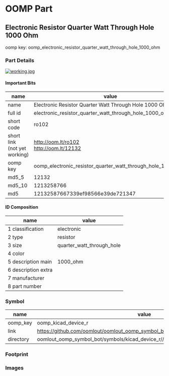 # OOMP Part  
## Electronic Resistor Quarter Watt Through Hole 1000 Ohm  
  
oomp key: oomp_electronic_resistor_quarter_watt_through_hole_1000_ohm  
  
### Part Details  
  
[![working.jpg](working_600.jpg)](working.jpg)  
  
#### Important Bits  
| name | value | 
| --- | --- | 
| name | Electronic Resistor Quarter Watt Through Hole 1000 Ohm | 
| full id | electronic_resistor_quarter_watt_through_hole_1000_ohm | 
| short code | ro102 | 
| short link<br>(not yet working) | http://oom.lt/ro102<br>http://oom.lt/12132 | 
| oomp key | oomp_electronic_resistor_quarter_watt_through_hole_1000_ohm | 
| md5_5 | 12132 | 
| md5_10 | 1213258766 | 
| md5 | 12132587667339ef98566e39de721347 | 
#### ID Composition  
| name | value | 
| --- | --- | 
| 1 classification | electronic | 
| 2 type | resistor | 
| 3 size | quarter_watt_through_hole | 
| 4 color |  | 
| 5 description main | 1000_ohm | 
| 6 description extra |  | 
| 7 manufacturer |  | 
| 8 part number |  | 
### Symbol  
| name | value | 
| --- | --- | 
| oomp_key | oomp_kicad_device_r | 
| link | https://github.com/oomlout/oomlout_oomp_symbol_bot/tree/main/symbols/kicad_device_r | 
| directory | oomlout_oomp_symbol_bot/symbols/kicad_device_r//working/working.kicad_sym | 
### Footprint  
### Images  
